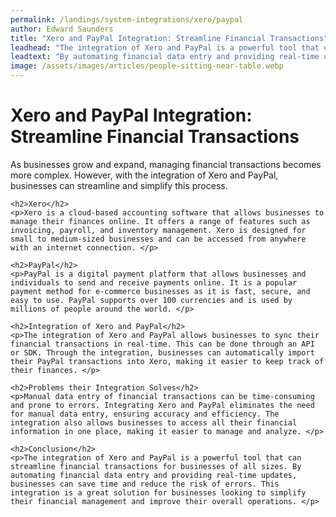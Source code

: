 ```yaml
---
permalink: /landings/system-integrations/xero/paypal
author: Edward Saunders
title: "Xero and PayPal Integration: Streamline Financial Transactions"
leadhead: "The integration of Xero and PayPal is a powerful tool that can streamline financial transactions for businesses of all sizes"
leadtext: "By automating financial data entry and providing real-time updates, businesses can save time and reduce the risk of errors. This integration is a great solution for businesses looking to simplify their financial management and improve their overall operations."
image: /assets/images/articles/people-sitting-near-table.webp
---
```

<div class="arttext">	<h1>Xero and PayPal Integration: Streamline Financial Transactions</h1>
	<p>As businesses grow and expand, managing financial transactions becomes more complex. However, with the integration of Xero and PayPal, businesses can streamline and simplify this process. </p>

	<h2>Xero</h2>
	<p>Xero is a cloud-based accounting software that allows businesses to manage their finances online. It offers a range of features such as invoicing, payroll, and inventory management. Xero is designed for small to medium-sized businesses and can be accessed from anywhere with an internet connection. </p>

	<h2>PayPal</h2>
	<p>PayPal is a digital payment platform that allows businesses and individuals to send and receive payments online. It is a popular payment method for e-commerce businesses as it is fast, secure, and easy to use. PayPal supports over 100 currencies and is used by millions of people around the world. </p>

	<h2>Integration of Xero and PayPal</h2>
	<p>The integration of Xero and PayPal allows businesses to sync their financial transactions in real-time. This can be done through an API or SDK. Through the integration, businesses can automatically import their PayPal transactions into Xero, making it easier to keep track of their finances. </p>

	<h2>Problems their Integration Solves</h2>
	<p>Manual data entry of financial transactions can be time-consuming and prone to errors. Integrating Xero and PayPal eliminates the need for manual data entry, ensuring accuracy and efficiency. The integration also allows businesses to access all their financial information in one place, making it easier to manage and analyze. </p>

	<h2>Conclusion</h2>
	<p>The integration of Xero and PayPal is a powerful tool that can streamline financial transactions for businesses of all sizes. By automating financial data entry and providing real-time updates, businesses can save time and reduce the risk of errors. This integration is a great solution for businesses looking to simplify their financial management and improve their overall operations. </p>
</div>